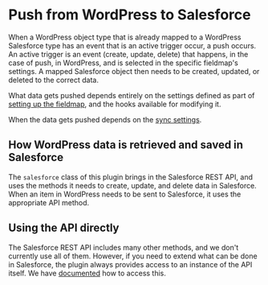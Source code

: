 # Push from WordPress to Salesforce

When a WordPress object type that is already mapped to a WordPress Salesforce type has an event that is an active trigger occur, a push occurs. An active trigger is an event (create, update, delete) that happens, in the case of push, in WordPress, and is selected in the specific fieldmap's settings. A mapped Salesforce object then needs to be created, updated, or deleted to the correct data.

What data gets pushed depends entirely on the settings defined as part of [setting up the fieldmap](./mapping.md), and the hooks available for modifying it.

When the data gets pushed depends on the [sync settings](./syncing-setup.md).

## How WordPress data is retrieved and saved in Salesforce

The `salesforce` class of this plugin brings in the Salesforce REST API, and uses the methods it needs to create, update, and delete data in Salesforce. When an item in WordPress needs to be sent to Salesforce, it uses the appropriate API method.

## Using the API directly

The Salesforce REST API includes many other methods, and we don't currently use all of them. However, if you need to extend what can be done in Salesforce, the plugin always provides access to an instance of the API itself. We have [documented](./accessing-salesforce-object.md) how to access this.